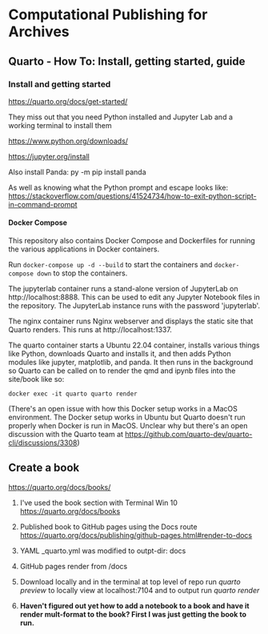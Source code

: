 # Computational Publishing for Archives

## Quarto - How To: Install, getting started, guide

### Install and getting started

<https://quarto.org/docs/get-started/>

They miss out that you need Python installed and Jupyter Lab and a working
terminal to install them

<https://www.python.org/downloads/>

<https://jupyter.org/install>

Also install Panda: py -m pip install panda

As well as knowing what the Python prompt and escape looks like:
<https://stackoverflow.com/questions/41524734/how-to-exit-python-script-in-command-prompt>

#### Docker Compose

This repository also contains Docker Compose and Dockerfiles for running the various applications in Docker containers.

Run `docker-compose up -d --build` to start the containers and `docker-compose down` to stop the containers.

The jupyterlab container runs a stand-alone version of JupyterLab on http://localhost:8888. This can be used to edit any Jupyter Notebook files in the repository. The JupyterLab instance runs with the password 'jupyterlab'.

The nginx container runs Nginx webserver and displays the static site that Quarto renders. This runs at http://localhost:1337.

The quarto container starts a Ubuntu 22.04 container, installs various things like Python, downloads Quarto and installs it, and then adds Python modules like jupyter, matplotlib, and panda. It then runs in the background so Quarto can be called on to render the qmd and ipynb files into the site/book like so:

`docker exec -it quarto quarto render` 

(There's an open issue with how this Docker setup works in a MacOS environment. The Docker setup works in Ubuntu but Quarto doesn't run properly when Docker is run in MacOS. Unclear why but there's an open discussion with the Quarto team at https://github.com/quarto-dev/quarto-cli/discussions/3308)

## Create a book

<https://quarto.org/docs/books/>

1. I've used the book section with Terminal Win 10
<https://quarto.org/docs/books>

1.  Published book to GitHub pages using the Docs route
    <https://quarto.org/docs/publishing/github-pages.html#render-to-docs>

2.  YAML \_quarto.yml was modified to outpt-dir: docs

3.  GitHub pages render from /docs

4.  Download locally and in the terminal at top level of repo run *quarto
    preview* to locally view at localhost:7104 and to output run *quarto render*

5.  **Haven't figured out yet how to add a notebook to a book and have it render
    mult-format to the book? First I was just getting the book to run.**
